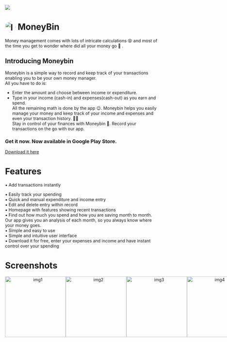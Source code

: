 <img src="https://github.com/donjosemathew/MoneyBin/blob/main/1643724261962.jpg?raw=true"/>


<div>
  <h1 ><img align="top" width="35px" style="border-radius: 20px;" src="https://user-images.githubusercontent.com/76550448/195980224-d47ac021-d48f-4837-8ded-af77d7ea23e9.png" alt="logo"/> MoneyBin </h1>
  
</div>


Money management comes with lots of intricate calculations :dizzy_face: and most of the time you get to wonder where did all your money go 	:face_with_head_bandage: .<br/>
## Introducing Moneybin   
Moneybin is a simple way to record and keep track of your transactions enabling you to be your own money manager. <br/>
All you have to do is:  
- Enter the amount and choose between income or expenditure.  
- Type in your income (cash-in) and expenses(cash-out) as you earn and spend.  
All the remaining math is done by the app :wink:. Moneybin helps you easily manage your money and keep track of your income and expenses and even your transaction history. :star2::star2:<br/>
Stay in control of your finances with Moneybin :star2:. Record your transactions on the go with our app.<br/>

### Get it now. Now available in Google Play Store.

[Download it here](https://play.google.com/store/apps/details?id=com.donjose.moneybin)


# Features

▪️ Add transactions instantly <br/>

▪️ Easily track your spending <br/>
▪️ Quick and manual expenditure and income entry <br/>
▪️ Edit and delete entry within record <br/>
▪️ Homepage with features showing recent transactions <br/>
▪️ Find out how much you spend and how you are saving month to month. Our app gives you an analysis of each month, so you always know where your money goes. <br/>
▪️ Simple and easy to use <br/>
▪️ Simple and intuitive user interface <br/>
▪️ Download it for free, enter your expenses and income and have instant control over your spending <br/>

# Screenshots

<div align="center">
  <div style="display: flex; align-items: flex-start; flex-direction: row;">
  <img width="200px" src="https://user-images.githubusercontent.com/76550448/195979771-b17c55a9-1014-4a7e-99c4-361780c81541.png" alt="img1">
  <img width="200px" src="https://user-images.githubusercontent.com/76550448/195979773-bac1d904-b536-47c7-9dca-19a90874f0ce.png" alt="img2">
  <img width="200px" src="https://user-images.githubusercontent.com/76550448/195979829-d208f2b3-582d-44a7-9bdb-1993ebccae8f.png" alt="img3">
  <img width="200px" src="https://user-images.githubusercontent.com/76550448/195979786-32d35dd8-5176-4c0e-a0fb-68f33c224413.png" alt="img4">
  </div>
</div>

